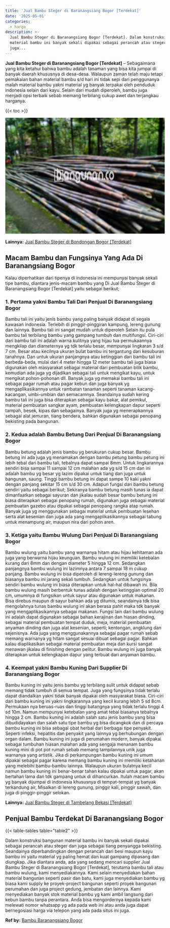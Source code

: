 ```yaml
---
title: 'Jual Bambu Steger di Baranangsiang Bogor [Terdekat]'
date: '2025-05-01'
categories:
  - harga
description: >-
  Jual Bambu Steger di Baranangsiang Bogor [Terdekat]. Dalam konstruksi bangunan
  material bambu ini banyak sekali dipakai sebagai perancah atau steger dan
  juga...
---
```


**Jual Bambu Steger di Baranangsiang Bogor \[Terdekat\]** – Sebagaimana yang kita ketahui bahwa bambu adalah tanaman yang bisa kita jumpai di banyak daerah khususnya di desa-desa. Walaupun zaman telah maju tetapi pemakaian bahan material bambu s/d hari ini tidak sepi dari penggunanya malah material bambu yakni material yg banyak terpakai oleh penduduk indonesia selain dari kayu. Selain dari mudah diperoleh, bambu juga menjadi opsi terbaik sebab memang terbilang cukup awet dan terjangkau harganya.

{{< toc >}}

![Jual Bambu Steger di Baranangsiang Bogor [Terdekat]](/images/jual-bambu-tali-11.png)

**Lainnya:** [Jual Bambu Steger di Bondongan Bogor \[Terdekat\]](https://bambu.bangunan.co/jual-bambu-steger-di-bondongan-bogor-terdekat/)

## Macam Bambu dan Fungsinya Yang Ada Di Baranangsiang Bogor

Kalau diperhatikan dari tipenya di indonesia ini mempunyai banyak sekali tipe bambu, diantara jenis-macam bambu yang Di Jual Bambu Steger di Baranangsiang Bogor \[Terdekat\] yaitu sebagai berikut;

### 1\. Pertama yakni Bambu Tali Dari Penjual Di Baranangsiang Bogor

Bambu tali ini yaitu jenis bambu yang paling banyak didapat di segala kawasan indonesia. Terlebih di pinggir-pinggiran kampung, lereng gunung dan lainnya. Bambu tali ini sangat mudah untuk diperoleh Selain itu pula bambu tali terbilang bambu yang gampang tumbuh dan multifungsi. Ciri-ciri dari bambu tali ini adalah warna kulitnya yang hijau tua permukaannya mengkilap dan diameternya yg tdk terlalu besar, mempunyai lingkaran 3 s/d 7 cm. Besar atau kecilnya ukuran bulat bambu ini tergantung dari kesuburan tanahnya. Dan untuk ukuran panjangnya atau ketinggian dari bambu tali ini berbeda-beda, mulai dari 4 meter hingga 12 meter bambu tali juga biasa digunakan oleh masyarakat sebagai material dari pembuatan bilik bambu, kemudian ada juga yg dijadikan sebagai tali untuk mengikat kayu, untuk mengikat pohon-pohonan dll. Banyak juga yg memakai bambu tali ini sebagai pagar rumah atau pagar kebun dan juga banyak yg mengaplikasikannya untuk rambatan tanaman seperti tanaman kacang-kacangan, umbi-umbian dan semacamnya. Seandainya sudah kering bambu tali ini juga bisa diterapkan sebagai kayu bakar, alat pemikul, material pembuatan sangkar ayam, pembuatan kelengkapan dapur seperti tampah, besek, kipas dan sebagainya. Banyak juga yg menerapkannya sebagai alat jemuran, tiang bendera, bahkan digunakan sebagai penopang bekisting pada bangunan.

### 2\. Kedua adalah Bambu Betung Dari Penjual Di Baranangsiang Bogor

Bambu betung adalah jenis bambu yg berukuran cukup besar. Bambu betung ini ada juga yg menamakan dengan bambu petung bambu petung ini lebih tebal dari bambu tali, tebalnya dapat sampai 8mm. Untuk lingkarannya sendiri bisa sampai 11 sampai 12 cm malahan ada yg s/d 15 cm dan ini adalah bambu yg besar yg lazim dipakai untuk tiang dan juga untuk bangunan, saung. Tinggi bambu betung ini dapat sampe 10 kaki yakni dengan panjang sekitar 15 cm s/d 30 cm. Adapun fungsi dari bambu betung sendiri yaitu sebagai berikut; Sekiranya bambu betung masih tunas ia dapat dimanfaatkan sebagai sayuran dan jikalau sudah besar bambu betung ini biasa diterapkan sebagai penopang rumah, digunakan juga sebagai material pembuatan gazebo atau dipakai sebagai penopang rangka atap rumah. Banyak juga yg menggunakan sebagai material untuk pembuatan lesehan serta alat kesenian dan juga ada yang mengaplikasikannya sebagai tabung untuk menampung air, maupun nira dari pohon aren.

### 3\. Ketiga yaitu Bambu Wulung Dari Penjual Di Baranangsiang Bogor

Bambu wulung yaitu bambu yang warnanya hitam atau hijau kehitaman ada juga yang berwarna hijau keunguan. Bambu wulung ini memiliki ketebalan kurang dari 8mm dan dengan diameter 5 hingga 12 cm. Sedangkan panjangnya bambu wulung ini lazimnya antara 7 sampai 18 m cukup panjang. Bambu wulung ini bisa diperoleh di lereng-lereng gunung dan biasanya bambu ini jarang sekali tumbuh. Sedangkan untuk fungsinya sendiri bambu wulung ini biasa diterapkan untuk hal-hal dibawah ini. Bila bambu wulung masih berbentuk tunas adalah dengan ketinggian optimal 20 cm, umumnya di fungsikan untuk sayur atau digunakan untuk makanan. Bisa direbus maupun di sayur bahkan ada yg ditumis, seandainya tdk bisa mengolahnya tunas bambu wulung ini akan berasa pahit maka tdk banyak yang mengaplikasikannya sebagai makanan. Fungsi lain dari bambu wulung ini adalah dapat digunakan sebagai bahan kerajinan dan hiasan dinding, sebagai material pembuatan tempat duduk, meja, material pembuatan anyaman dinding dan juga alat kesenian, seperti; kentongan, angklung dan sejenisnya. Ada juga yang menggunakannya sebagai pagar rumah sebab memang warnanya yg hitam sangat sesuai dibuat sebagai pagar. Bahkan kalau diaplikasikan sebagai material pembuatan meja dan kursi sangat menawan jikalau di finishing dengan pelitur. Bambu wulung ini juga banyak diterapkan untuk kelengkapan dapur yang terbuat dari anyaman bambu.

### 4\. Keempat yakni Bambu Kuning Dari Supplier Di Baranangsiang Bogor

Bambu kuning ini yaitu jenis bambu yg terbilang sulit untuk didapat sebab memang tidak tumbuh di semua tempat. Juga yang fungsinya tidak terlalu dapat diandalkan yakni tidak banyak dipakai oleh masyarakat biasa. Ciri-ciri dari bambu kuning ini yakni lingkarannya yang kecil kurang lebih 5 sd 8cm. Permukaan nya beruas-ruas dan tinggi batangnya yang tidak terlalu tinggi 4 sd 10m. Namun mempunyai ketebalan yang amat tebal biasanya tebalnya hingga 2 cm. Bambu kuning ini adalah salah satu jenis bambu yang bisa dibudidayakan dan salah satu tipe bambu yg bisa dicangkok dan di percaya bambu kuning ini bisa sebagai obat herbal dari berbagai tipe penyakit. Seperti infeksi, hepatitis dan penyakit yang lainnya yg berhubungan dengan organ dalam. Bambu kuning ini juga di perumahan modern, banyak dipakai sebagai tumbuhan hiasan malahan ada yang sengaja menanam bambu kuning mini di pot pot rumah sebab memang tampilannya unik juga warnanya yang artistik. Jika di perkampungan bambu kuning ini umum dipakai sebagai pagar karena memang bambu kuning ini memiliki ketahanan yang melebihi bambu-bambu lainnya. Walaupun ukuran bulatnya kecil namun bambu kuning ini benar-benar tahan kalau dipakai untuk pagar, akan bertahan lama dan tdk gampang untuk di dihancurkan. Itulah macam bambu yg banyak dijumpai di indonesia khususnya di tempat-tempat yg banyak terkandung air, Misalkan di lereng gunung, pinggir kali, pinggir sawah, dan juga di pinggir-pinggir selokan.

**Lainnya:** [Jual Bambu Steger di Tambelang Bekasi \[Terdekat\]](https://bambu.bangunan.co/jual-bambu-steger-di-tambelang-bekasi-terdekat/)

## Penjual Bambu Terdekat Di Baranangsiang Bogor

{{< table-tables table="table2" >}}

Dalam konstruksi bangunan material bambu ini banyak sekali dipakai sebagai perancah atau steger dan juga sebagai tiang penyangga bekisting. Seandainya diperbandingkan dengan perancah dari besi maupun kayu bambu ini yaitu material yg paling hemat dan kuat gampang dipasang dan diungkap. Jika diantara anda, ada yang sedang mencari supplier Jual Bambu Steger di Baranangsiang Bogor \[Terdekat\], terutama bambu tali atau bambu wulung, kami menyediakannya. Kami selain menyediakan bahan material bangunan seperti pasir dan batu, kami juga menyediakan bambu yg biasa kami supply ke proyek-project bangunan seperti proyek bangunan perumahan dan juga project gedung, jembatan dan lainnya. Kami menyediakan banyak stok material bambu yg kami ambil langsung dari kebun bambu tanpa perantara. Anda bisa mengordernya kepada kami melewati nomor whatsapp yg ada pada web ini atau anda juga dapat bernegosiasi harga via telepon yang ada pada situs ini juga.

**Ref by:** [Bambu Baranangsiang Bogor](https://id.wikipedia.org/wiki/Bambu)
